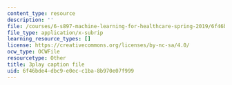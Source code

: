 ```yaml
---
content_type: resource
description: ''
file: /courses/6-s897-machine-learning-for-healthcare-spring-2019/6f46bde4dbc9e0ecc1ba8b970e07f999_yYWyLZrdRRI.srt
file_type: application/x-subrip
learning_resource_types: []
license: https://creativecommons.org/licenses/by-nc-sa/4.0/
ocw_type: OCWFile
resourcetype: Other
title: 3play caption file
uid: 6f46bde4-dbc9-e0ec-c1ba-8b970e07f999
---
```

